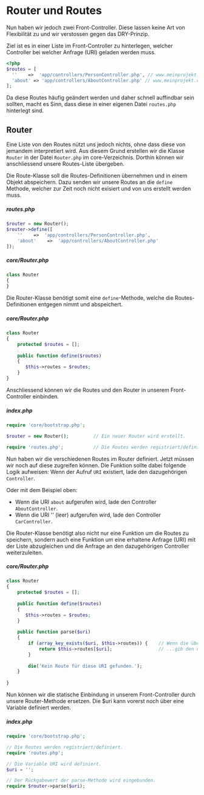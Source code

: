 # Router und Routes

Nun haben wir jedoch zwei Front-Controller. Diese lassen keine Art von Flexibilität zu und wir verstossen gegen das DRY-Prinzip. 

Ziel ist es in einer Liste im Front-Controller zu hinterlegen, welcher Controller bei welcher Anfrage (URI) geladen werden muss.

```php
<?php
$routes = [
  ''    =>  'app/controllers/PersonController.php', // www.meinprojekt.ch
  'about' => 'app/controllers/AboutController.php' // www.meinprojekt.ch/about
];
```

Da diese Routes häufig geändert werden und daher schnell auffindbar sein sollten, macht es Sinn, dass diese in einer eigenen Datei `routes.php` hinterlegt sind.

## Router

Eine Liste von den Routes nützt uns jedoch nichts, ohne dass diese von jemandem interpretiert wird. Aus diesem Grund erstellen wir die Klasse `Router` in der Datei `Router.php` im core-Verzeichnis. Dorthin können wir anschliessend unsere Routes-Liste übergeben.
 
Die Route-Klasse soll die Routes-Definitionen übernehmen und in einem Objekt abspeichern. Dazu senden wir unsere Routes an die `define` Methode, welcher zur Zeit noch nicht exisiert und von uns erstellt werden muss.
 
##### routes.php
```php
$router = new Router();
$router->define([
    ''    =>  'app/controllers/PersonController.php',
    'about'    =>  'app/controllers/AboutController.php'
]);
```

##### core/Router.php
```php
class Router 
{
}    
```

Die Router-Klasse benötigt somit eine `define`-Methode, welche die Routes-Definitionen entgegen nimmt und abspeichert.

##### core/Router.php
```php
class Router
{
    protected $routes = [];
    
    public function define($routes)
    {
       $this->routes = $routes;
    }
}    
```

Anschliessend können wir die Routes und den Router in unserem Front-Controller einbinden.

##### index.php
```php
require 'core/bootstrap.php';

$router = new Router();         // Ein neuer Router wird erstellt.

require 'routes.php';           // Die Routes werden registriert/definiert.
```

Nun haben wir die verschiedenen Routes im Router definiert. Jetzt müssen wir noch auf diese zugreifen können. Die Funktion sollte dabei folgende Logik aufweisen: Wenn der Aufruf `URI` existiert, lade den dazugehörigen `Controller`. 

Oder mit dem Beispiel oben: 
* Wenn die URI `about` aufgerufen wird, lade den Controller `AboutController`.
* Wenn die URI '' (leer) aufgerufen wird, lade den Controller `CarController`.

Die Router-Klasse benötigt also nicht nur eine Funktion um die Routes zu speichern, sondern auch eine Funktion um eine erhaltene Anfrage (URI) mit der Liste abzugleichen und die Anfrage an den dazugehörigen Controller weiterzuleiten.

##### core/Router.php
```php
class Router
{    
    protected $routes = [];
    
    public function define($routes)
    {
       $this->routes = $routes;
    }
    
    public function parse($uri)
    {
        if (array_key_exists($uri, $this->routes)) {    // Wenn die übergebene URI existiert...
            return $this->routes[$uri];                 // ...gib den dazugehörigen Controller zurück.
        }
        
        die('Kein Route für diese URI gefunden.');
    }
    
}    
```

Nun können wir die statische Einbindung in unserem Front-Controller durch unsere Router-Methode ersetzen. Die $uri kann vorerst noch über eine Variable definiert werden.

##### index.php
```php
require 'core/bootstrap.php';

// Die Routes werden registriert/definiert.
require 'routes.php';           

// Die Variable URI wird definiert.
$uri = '';                      

// Der Rückgabewert der parse-Methode wird eingebunden.
require $router->parse($uri);  
```

